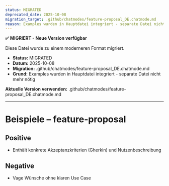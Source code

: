 ```yaml
---
status: MIGRATED
deprecated_date: 2025-10-08
migration_target: .github/chatmodes/feature-proposal_DE.chatmode.md
reason: Examples wurden in Hauptdatei integriert - separate Datei nicht mehr nötig
---
```


**✅ MIGRIERT - Neue Version verfügbar**

Diese Datei wurde zu einem moderneren Format migriert.

- **Status:** MIGRATED
- **Datum:** 2025-10-08
- **Migration:** .github/chatmodes/feature-proposal_DE.chatmode.md
- **Grund:** Examples wurden in Hauptdatei integriert - separate Datei nicht mehr nötig

**Aktuelle Version verwenden:** .github/chatmodes/feature-proposal_DE.chatmode.md

---

# Beispiele – feature-proposal

## Positive
- Enthält konkrete Akzeptanzkriterien (Gherkin) und Nutzenbeschreibung

## Negative
- Vage Wünsche ohne klaren Use Case


